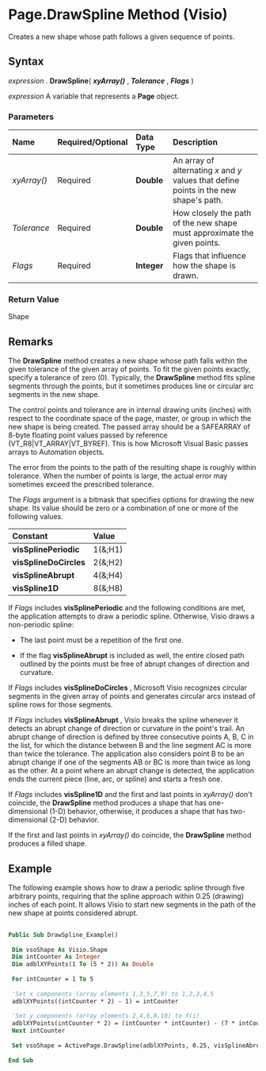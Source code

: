 
# Page.DrawSpline Method (Visio)

Creates a new shape whose path follows a given sequence of points.


## Syntax

 _expression_ . **DrawSpline**( **_xyArray()_** , **_Tolerance_** , **_Flags_** )

 _expression_ A variable that represents a **Page** object.


### Parameters



|**Name**|**Required/Optional**|**Data Type**|**Description**|
|:-----|:-----|:-----|:-----|
| _xyArray()_|Required| **Double**|An array of alternating  _x_ and _y_ values that define points in the new shape's path.|
| _Tolerance_|Required| **Double**|How closely the path of the new shape must approximate the given points.|
| _Flags_|Required| **Integer**|Flags that influence how the shape is drawn.|

### Return Value

Shape


## Remarks

The  **DrawSpline** method creates a new shape whose path falls within the given tolerance of the given array of points. To fit the given points exactly, specify a tolerance of zero (0). Typically, the **DrawSpline** method fits spline segments through the points, but it sometimes produces line or circular arc segments in the new shape.

The control points and tolerance are in internal drawing units (inches) with respect to the coordinate space of the page, master, or group in which the new shape is being created. The passed array should be a SAFEARRAY of 8-byte floating point values passed by reference (VT_R8|VT_ARRAY|VT_BYREF). This is how Microsoft Visual Basic passes arrays to Automation objects.

The error from the points to the path of the resulting shape is roughly within tolerance. When the number of points is large, the actual error may sometimes exceed the prescribed tolerance.

The  _Flags_ argument is a bitmask that specifies options for drawing the new shape. Its value should be zero or a combination of one or more of the following values.



|**Constant**|**Value**|
|:-----|:-----|
| **visSplinePeriodic**|1(&;H1)|
| **visSplineDoCircles**|2(&;H2)|
| **visSplineAbrupt**|4(&;H4)|
| **visSpline1D**|8(&;H8)|
If  _Flags_ includes **visSplinePeriodic** and the following conditions are met, the application attempts to draw a periodic spline. Otherwise, Visio draws a non-periodic spline:




- The last point must be a repetition of the first one.
    
- If the flag  **visSplineAbrupt** is included as well, the entire closed path outlined by the points must be free of abrupt changes of direction and curvature.
    


If  _Flags_ includes **visSplineDoCircles** , Microsoft Visio recognizes circular segments in the given array of points and generates circular arcs instead of spline rows for those segments.

If  _Flags_ includes **visSplineAbrupt** , Visio breaks the spline whenever it detects an abrupt change of direction or curvature in the point's trail. An abrupt change of direction is defined by three consecutive points A, B, C in the list, for which the distance between B and the line segment AC is more than twice the tolerance. The application also considers point B to be an abrupt change if one of the segments AB or BC is more than twice as long as the other. At a point where an abrupt change is detected, the application ends the current piece (line, arc, or spline) and starts a fresh one.

If  _Flags_ includes **visSpline1D** and the first and last points in _xyArray()_ don't coincide, the **DrawSpline** method produces a shape that has one-dimensional (1-D) behavior, otherwise, it produces a shape that has two-dimensional (2-D) behavior.

If the first and last points in  _xyArray()_ do coincide, the **DrawSpline** method produces a filled shape.


## Example

The following example shows how to draw a periodic spline through five arbitrary points, requiring that the spline approach within 0.25 (drawing) inches of each point. It allows Visio to start new segments in the path of the new shape at points considered abrupt.


```vb
 
Public Sub DrawSpline_Example() 
 
 Dim vsoShape As Visio.Shape 
 Dim intCounter As Integer 
 Dim adblXYPoints(1 To (5 * 2)) As Double 
 
 For intCounter = 1 To 5 
 
 'Set x components (array elements 1,3,5,7,9) to 1,2,3,4,5 
 adblXYPoints((intCounter * 2) - 1) = intCounter 
 
 'Set y components (array elements 2,4,6,8,10) to f(i) 
 adblXYPoints(intCounter * 2) = (intCounter * intCounter) - (7 * intCounter) + 15 
 Next intCounter 
 
 Set vsoShape = ActivePage.DrawSpline(adblXYPoints, 0.25, visSplineAbrupt) 
 
End Sub
```

